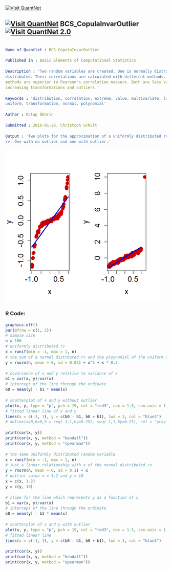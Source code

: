 
[<img src="https://github.com/QuantLet/Styleguide-and-FAQ/blob/master/pictures/banner.png" width="888" alt="Visit QuantNet">](http://quantlet.de/)

## [<img src="https://github.com/QuantLet/Styleguide-and-FAQ/blob/master/pictures/qloqo.png" alt="Visit QuantNet">](http://quantlet.de/) **BCS_CopulaInvarOutlier** [<img src="https://github.com/QuantLet/Styleguide-and-FAQ/blob/master/pictures/QN2.png" width="60" alt="Visit QuantNet 2.0">](http://quantlet.de/)

```yaml

Name of Quantlet : BCS_CopulaInvarOutlier

Published in : Basic Elements of Computational Statistics

Description : 'Two random variables are created. One is normally distributed and one is uniformly
distributed. Their correlations are calculated with different methods. Kendall and Spearman's
methods are superior to Pearson's correlation measure. Both are less variant due to monotone
increasing transformations and outliers.'

Keywords : 'distribution, correlation, extreme, value, multivariate, linear, approximation,
uniform, transformation, normal, polynomial'

Author : Ostap Okhrin

Submitted : 2016-01-28, Christoph Schult

Output : 'Two plots for the approximation of a uniformly distributed rv by a normally distributed
rv. One with no outlier and one with outlier.'

```

![Picture1](BCS_CopulaInvarOutlier.png)


### R Code:
```r
graphics.off()
par(mfrow = c(1, 2))
# sample size
n = 100
# uniformly distributed rv
x = runif(min = -1, max = 1, n)
# the sum of a normal distrbuted rv and the ploynomial of the uniform distributed rv
y = rnorm(n, mean = 0, sd = 0.02) + x^5 + x * 0.2

# covariance of x and y relative to variance of x
b1 = var(x, y)/var(x)
# intercept of the line through the ordinate
b0 = mean(y) - b1 * mean(x)

# scatterplot of x and y without outlier
plot(x, y, type = "p", pch = 19, col = "red3", cex = 1.5, cex.axis = 1.5, cex.lab = 1.5)
# fitted linear line of x and y
lines(x = c(-1, 1), y = c(b0 - b1, b0 + b1), lwd = 3, col = "blue3")
# abline(a=0,b=0,h = seq(-1,1,by=0.25), seq(-1,1,by=0.25), col = 'gray', lty=3)

print(cor(x, y))
print(cor(x, y, method = "kendall"))
print(cor(x, y, method = "spearman"))

# the same uniformly distributed random variable
x = runif(min = -1, max = 1, n)
# just a linear relationship with x of the normal distributed rv
y = rnorm(n, mean = 0, sd = 0.1) + x
# outlier value x = 1.2 and y = 10
x = c(x, 1.2)
y = c(y, 10)

# slope for the line which represents y as a function of x
b1 = var(x, y)/var(x)
# intercept of the line through the ordinate
b0 = mean(y) - b1 * mean(x)

# scatterplot of x and y with outlier
plot(x, y, type = "p", pch = 19, col = "red3", cex = 1.5, cex.axis = 1.5, cex.lab = 1.5)
# fitted linear line
lines(x = c(-1, 1), y = c(b0 - b1, b0 + b1), lwd = 3, col = "blue3")

print(cor(x, y))
print(cor(x, y, method = "kendall"))
print(cor(x, y, method = "spearman"))
```
